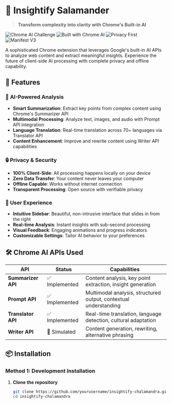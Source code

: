 # 🦎 Insightify Salamander

> **Transform complexity into clarity with Chrome's Built-in AI**

![Chrome AI Challenge](https://img.shields.io/badge/Google-Chrome%20AI%20Challenge%202025-blue)
![Built with Chrome AI](https://img.shields.io/badge/Built%20with-Chrome%20AI%20APIs-orange)
![Privacy First](https://img.shields.io/badge/Privacy-First%20Client--Side-brightgreen)
![Manifest V3](https://img.shields.io/badge/Manifest-V3-important)

A sophisticated Chrome extension that leverages Google's built-in AI APIs to analyze web content and extract meaningful insights. Experience the future of client-side AI processing with complete privacy and offline capability.

## 🚀 Features

### 🤖 **AI-Powered Analysis**
- **Smart Summarization**: Extract key points from complex content using Chrome's Summarizer API
- **Multimodal Processing**: Analyze text, images, and audio with Prompt API integration
- **Language Translation**: Real-time translation across 70+ languages via Translator API
- **Content Enhancement**: Improve and rewrite content using Writer API capabilities

### 🔒 **Privacy & Security**
- **100% Client-Side**: All processing happens locally on your device
- **Zero Data Transfer**: Your content never leaves your computer
- **Offline Capable**: Works without internet connection
- **Transparent Processing**: Open source with verifiable privacy

### 🎨 **User Experience**
- **Intuitive Sidebar**: Beautiful, non-intrusive interface that slides in from the right
- **Real-time Analysis**: Instant insights with sub-second processing
- **Visual Feedback**: Engaging animations and progress indicators
- **Customizable Settings**: Tailor AI behavior to your preferences

## 🛠️ Chrome AI APIs Used

| API | Status | Capabilities |
|-----|--------|--------------|
| **Summarizer API** | ✅ Implemented | Content analysis, key point extraction, insight generation |
| **Prompt API** | ✅ Implemented | Multimodal analysis, structured output, contextual understanding |
| **Translator API** | ✅ Implemented | Real-time translation, language detection, cultural adaptation |
| **Writer API** | 🔄 Simulated | Content generation, rewriting, alternative phrasing |

## 📦 Installation

### Method 1: Development Installation
1. **Clone the repository**
   ```bash
   git clone https://github.com/yourusername/insightify-chalamandra.git
   cd insightify-chalamandra
